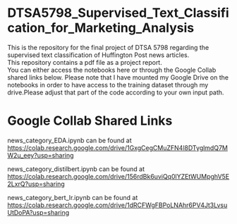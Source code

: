 # DTSA5798_Supervised_Text_Classification_for_Marketing_Analysis
This is the repository for the final project of DTSA 5798 regarding the supervised text classification of Huffington Post news articles.  
This repository contains a pdf file as a project report.  
You can either access the notebooks here or through the Google Collab shared links below. Please note that I have mounted my Google Drive on the notebooks in order to have access to the training dataset through my drive.Please adjust that part of the code according to your own input path.  

# Google Collab Shared Links
news_category_EDA.ipynb can be found at https://colab.research.google.com/drive/1GxgCegCMuZFN4l8DTyglmdQ7MW2u_eey?usp=sharing  

news_category_distilbert.ipynb can be found at https://colab.research.google.com/drive/156rdBk6uviQq0lYZEtWUMpghV5E2LxrQ?usp=sharing  

news_category_bert_lr.ipynb can be found at https://colab.research.google.com/drive/1dRCFWgFBPoLNAhr6PV4Jt3LvsuUtDoPA?usp=sharing
